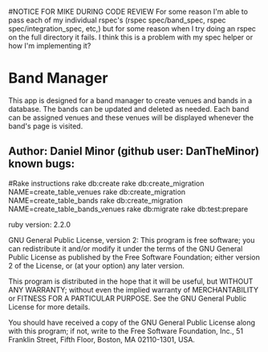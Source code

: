 #NOTICE FOR MIKE DURING CODE REVIEW
For some reason I'm able to pass each of my individual rspec's (rspec spec/band_spec, rspec spec/integration_spec, etc,) but for some reason when I try doing an rspec on the full directory it fails. I think this is a problem with my spec helper or how I'm implementing it?

# Band Manager
This app is designed for a band manager to create venues and bands in a database. The bands can be updated and deleted as needed. Each band can be assigned venues and these venues will be displayed whenever the band's page is visited.

Author: Daniel Minor (github user: DanTheMinor)
known bugs:
--

#Rake instructions
rake db:create
rake db:create_migration NAME=create_table_venues
rake db:create_migration NAME=create_table_bands
rake db:create_migration NAME=create_table_bands_venues
rake db:migrate
rake db:test:prepare

ruby version: 2.2.0

GNU General Public License, version 2:
This program is free software; you can redistribute it and/or
modify it under the terms of the GNU General Public License
as published by the Free Software Foundation; either version 2
of the License, or (at your option) any later version.

This program is distributed in the hope that it will be useful,
but WITHOUT ANY WARRANTY; without even the implied warranty of
MERCHANTABILITY or FITNESS FOR A PARTICULAR PURPOSE.  See the
GNU General Public License for more details.

You should have received a copy of the GNU General Public License
along with this program; if not, write to the Free Software
Foundation, Inc., 51 Franklin Street, Fifth Floor, Boston, MA  02110-1301, USA.
